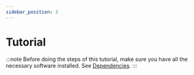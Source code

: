 ```yaml
---
sidebar_position: 3
---
```


# Tutorial

:::note
Before doing the steps of this tutorial, make sure you have all the necessary
software installed.  See [Dependencies](/docs/dependencies.md).
:::
